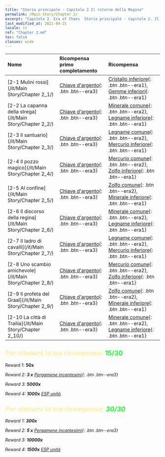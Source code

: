 ```yaml
---
title: "Storia principale - Capitolo 2 Il ritorno della Regina"
permalink: /Main Story/Chapter 2/
excerpt: "Capitolo 2. Era of Chaos  Storia principale - Capitolo 2. Il ritorno della Regina"
last_modified_at: 2021-04-21
locale: it
ref: "Chapter 2.md"
toc: false
classes: wide
---
```


  | Nome |  Ricompensa primo completamento | Ricompensa |
  |:------------|:------------|:------------| 
  | [2-1 Mulini rossi](/it/Main Story/Chapter 2_1/) | [Chiave d'argento](/it/Items/con_693/){: .btn .btn--era3} | [Cristallo inferiore](/it/Items/mat_5/){: .btn .btn--era1}, [Gemme inferiori](/it/Items/mat_4/){: .btn .btn--era1} |
  | [2-2 La capanna della strega](/it/Main Story/Chapter 2_2/) | [Chiave d'argento](/it/Items/con_693/){: .btn .btn--era3} | [Minerale comune](/it/Items/mat_6/){: .btn .btn--era2}, [Legname inferiore](/it/Items/mat_1/){: .btn .btn--era1} |
  | [2-3 Il santuario](/it/Main Story/Chapter 2_3/) | [Chiave d'argento](/it/Items/con_693/){: .btn .btn--era3} | [Legname comune](/it/Items/mat_7/){: .btn .btn--era2}, [Mercurio inferiore](/it/Items/mat_2/){: .btn .btn--era1} |
  | [2-4 Il pozzo magico](/it/Main Story/Chapter 2_4/) | [Chiave d'argento](/it/Items/con_693/){: .btn .btn--era3} | [Mercurio comune](/it/Items/mat_8/){: .btn .btn--era2}, [Zolfo inferiore](/it/Items/mat_3/){: .btn .btn--era1} |
  | [2-5 Al confine](/it/Main Story/Chapter 2_5/) | [Chiave d'argento](/it/Items/con_693/){: .btn .btn--era3} | [Zolfo comune](/it/Items/mat_9/){: .btn .btn--era2}, [Minerale inferiore](/it/Items/mat_1/){: .btn .btn--era1} |
  | [2-6 Il discorso della regina](/it/Main Story/Chapter 2_6/) | [Chiave d'argento](/it/Items/con_693/){: .btn .btn--era3} | [Minerale comune](/it/Items/mat_6/){: .btn .btn--era2}, [Legname inferiore](/it/Items/mat_1/){: .btn .btn--era1} |
  | [2-7 Il ladro di cavalli](/it/Main Story/Chapter 2_7/) | [Chiave d'argento](/it/Items/con_693/){: .btn .btn--era3} | [Legname comune](/it/Items/mat_7/){: .btn .btn--era2}, [Mercurio inferiore](/it/Items/mat_2/){: .btn .btn--era1} |
  | [2-8 Uno scambio amichevole](/it/Main Story/Chapter 2_8/) | [Chiave d'argento](/it/Items/con_693/){: .btn .btn--era3} | [Mercurio comune](/it/Items/mat_8/){: .btn .btn--era2}, [Zolfo inferiore](/it/Items/mat_3/){: .btn .btn--era1} |
  | [2-9 Il profeta del Graal](/it/Main Story/Chapter 2_9/) | [Chiave d'argento](/it/Items/con_693/){: .btn .btn--era3} | [Zolfo comune](/it/Items/mat_9/){: .btn .btn--era2}, [Minerale inferiore](/it/Items/mat_1/){: .btn .btn--era1} |
  | [2-10 La città di Trailia](/it/Main Story/Chapter 2_10/) | [Chiave d'argento](/it/Items/con_693/){: .btn .btn--era3} | [Minerale comune](/it/Items/mat_6/){: .btn .btn--era2}, [Legname inferiore](/it/Items/mat_1/){: .btn .btn--era1} |


## <span style="color: #ffeea0">Per ottenere la tua ricompensa: </span><span style="color: #27f73a">15/30</span>

 Reward 1:  **50x** <i class="fas fa-gem"/>

 Reward 2: **3 x** [Pergamene incantesimi](/it/Items/con_694/){: .btn .btn--era3}

 Reward 3:  **5000x** <i class="fas fa-coins"/>

 Reward 4:  **1000x** [ESP unità](/it/Items/con_902/)



## <span style="color: #ffeea0">Per ottenere la tua ricompensa: </span><span style="color: #27f73a">30/30</span>

 Reward 1:  **300x** <i class="fas fa-gem"/>

 Reward 2: **5 x** [Pergamene incantesimi](/it/Items/con_694/){: .btn .btn--era3}

 Reward 3:  **10000x** <i class="fas fa-coins"/>

 Reward 4:  **1500x** [ESP unità](/it/Items/con_902/)

